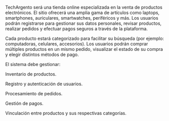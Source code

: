 TechArgento será una tienda online especializada en la venta de productos electrónicos. El sitio ofrecerá una amplia gama de artículos como laptops, smartphones, auriculares, smartwatches, periféricos y más. 
Los usuarios podrán registrarse para gestionar sus datos personales, revisar productos, realizar pedidos y efectuar pagos seguros a través de la plataforma.

Cada producto estará categorizado para facilitar su búsqueda (por ejemplo: computadoras, celulares, accesorios). Los usuarios podrán comprar múltiples productos en un mismo pedido, visualizar el estado de su compra y elegir distintos métodos de pago.

El sistema debe gestionar:

Inventario de productos.

Registro y autenticación de usuarios.

Procesamiento de pedidos.

Gestión de pagos.

Vinculación entre productos y sus respectivas categorías.